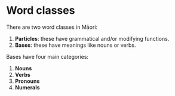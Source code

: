 # Word classes

There are two word classes in Māori:

1. **Particles**: these have grammatical and/or modifying functions.
1. **Bases**: these have meanings like nouns or verbs.

Bases have four main categories: 
1. **Nouns**
1. **Verbs**
1. **Pronouns**
1. **Numerals**
